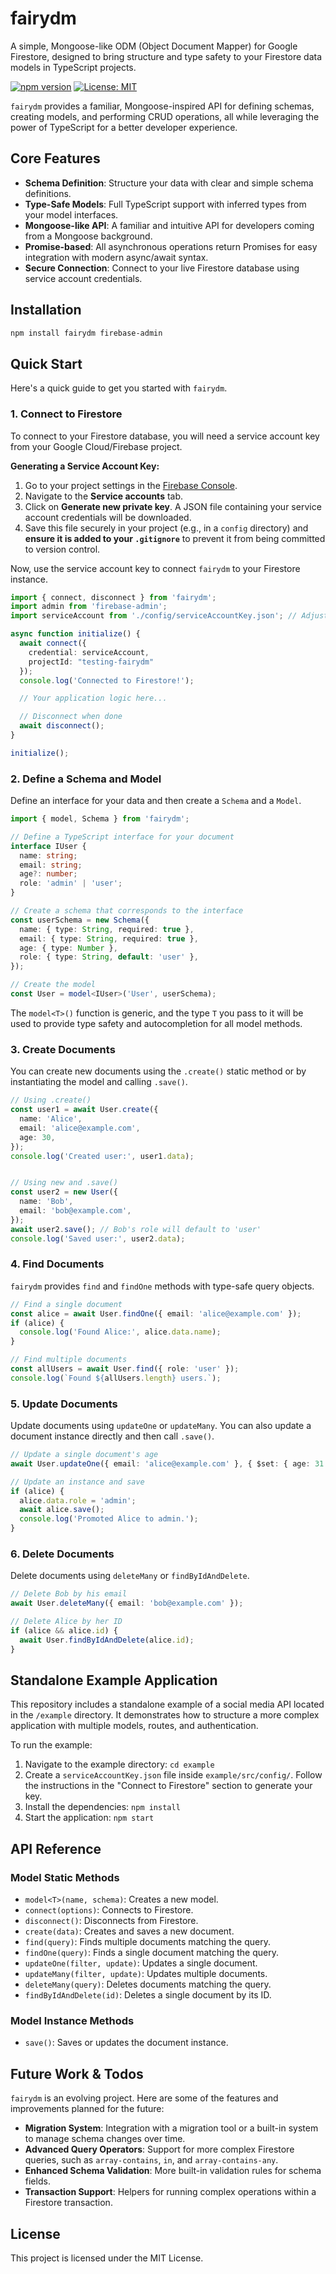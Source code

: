 # fairydm

A simple, Mongoose-like ODM (Object Document Mapper) for Google Firestore, designed to bring structure and type safety to your Firestore data models in TypeScript projects.

[![npm version](https://badge.fury.io/js/fairydm.svg)](https://badge.fury.io/js/fairydm)
[![License: MIT](https://img.shields.io/badge/License-MIT-yellow.svg)](https://opensource.org/licenses/MIT)

`fairydm` provides a familiar, Mongoose-inspired API for defining schemas, creating models, and performing CRUD operations, all while leveraging the power of TypeScript for a better developer experience.

## Core Features

- **Schema Definition**: Structure your data with clear and simple schema definitions.
- **Type-Safe Models**: Full TypeScript support with inferred types from your model interfaces.
- **Mongoose-like API**: A familiar and intuitive API for developers coming from a Mongoose background.
- **Promise-based**: All asynchronous operations return Promises for easy integration with modern async/await syntax.
- **Secure Connection**: Connect to your live Firestore database using service account credentials.

## Installation

```bash
npm install fairydm firebase-admin
```

## Quick Start

Here's a quick guide to get you started with `fairydm`.

### 1. Connect to Firestore

To connect to your Firestore database, you will need a service account key from your Google Cloud/Firebase project.

**Generating a Service Account Key:**

1.  Go to your project settings in the [Firebase Console](https://console.firebase.google.com/).
2.  Navigate to the **Service accounts** tab.
3.  Click on **Generate new private key**. A JSON file containing your service account credentials will be downloaded.
4.  Save this file securely in your project (e.g., in a `config` directory) and **ensure it is added to your `.gitignore`** to prevent it from being committed to version control.

Now, use the service account key to connect `fairydm` to your Firestore instance.

```typescript
import { connect, disconnect } from 'fairydm';
import admin from 'firebase-admin';
import serviceAccount from './config/serviceAccountKey.json'; // Adjust path as needed

async function initialize() {
  await connect({
    credential: serviceAccount,
    projectId: "testing-fairydm"
  });
  console.log('Connected to Firestore!');

  // Your application logic here...

  // Disconnect when done
  await disconnect();
}

initialize();
```

### 2. Define a Schema and Model

Define an interface for your data and then create a `Schema` and a `Model`.

```typescript
import { model, Schema } from 'fairydm';

// Define a TypeScript interface for your document
interface IUser {
  name: string;
  email: string;
  age?: number;
  role: 'admin' | 'user';
}

// Create a schema that corresponds to the interface
const userSchema = new Schema({
  name: { type: String, required: true },
  email: { type: String, required: true },
  age: { type: Number },
  role: { type: String, default: 'user' },
});

// Create the model
const User = model<IUser>('User', userSchema);
```
The `model<T>()` function is generic, and the type `T` you pass to it will be used to provide type safety and autocompletion for all model methods.

### 3. Create Documents

You can create new documents using the `.create()` static method or by instantiating the model and calling `.save()`.

```typescript
// Using .create()
const user1 = await User.create({
  name: 'Alice',
  email: 'alice@example.com',
  age: 30,
});
console.log('Created user:', user1.data);


// Using new and .save()
const user2 = new User({
  name: 'Bob',
  email: 'bob@example.com',
});
await user2.save(); // Bob's role will default to 'user'
console.log('Saved user:', user2.data);
```

### 4. Find Documents

`fairydm` provides `find` and `findOne` methods with type-safe query objects.

```typescript
// Find a single document
const alice = await User.findOne({ email: 'alice@example.com' });
if (alice) {
  console.log('Found Alice:', alice.data.name);
}

// Find multiple documents
const allUsers = await User.find({ role: 'user' });
console.log(`Found ${allUsers.length} users.`);
```

### 5. Update Documents

Update documents using `updateOne` or `updateMany`. You can also update a document instance directly and then call `.save()`.

```typescript
// Update a single document's age
await User.updateOne({ email: 'alice@example.com' }, { $set: { age: 31 } });

// Update an instance and save
if (alice) {
  alice.data.role = 'admin';
  await alice.save();
  console.log('Promoted Alice to admin.');
}
```

### 6. Delete Documents

Delete documents using `deleteMany` or `findByIdAndDelete`.

```typescript
// Delete Bob by his email
await User.deleteMany({ email: 'bob@example.com' });

// Delete Alice by her ID
if (alice && alice.id) {
  await User.findByIdAndDelete(alice.id);
}
```

## Standalone Example Application

This repository includes a standalone example of a social media API located in the `/example` directory. It demonstrates how to structure a more complex application with multiple models, routes, and authentication.

To run the example:
1.  Navigate to the example directory: `cd example`
2.  Create a `serviceAccountKey.json` file inside `example/src/config/`. Follow the instructions in the "Connect to Firestore" section to generate your key.
3.  Install the dependencies: `npm install`
4.  Start the application: `npm start`

## API Reference

### Model Static Methods

- `model<T>(name, schema)`: Creates a new model.
- `connect(options)`: Connects to Firestore.
- `disconnect()`: Disconnects from Firestore.
- `create(data)`: Creates and saves a new document.
- `find(query)`: Finds multiple documents matching the query.
- `findOne(query)`: Finds a single document matching the query.
- `updateOne(filter, update)`: Updates a single document.
- `updateMany(filter, update)`: Updates multiple documents.
- `deleteMany(query)`: Deletes documents matching the query.
- `findByIdAndDelete(id)`: Deletes a single document by its ID.

### Model Instance Methods

- `save()`: Saves or updates the document instance.

## Future Work & Todos

`fairydm` is an evolving project. Here are some of the features and improvements planned for the future:

-   **Migration System**: Integration with a migration tool or a built-in system to manage schema changes over time.
-   **Advanced Query Operators**: Support for more complex Firestore queries, such as `array-contains`, `in`, and `array-contains-any`.
-   **Enhanced Schema Validation**: More built-in validation rules for schema fields.
-   **Transaction Support**: Helpers for running complex operations within a Firestore transaction.

## License

This project is licensed under the MIT License.
